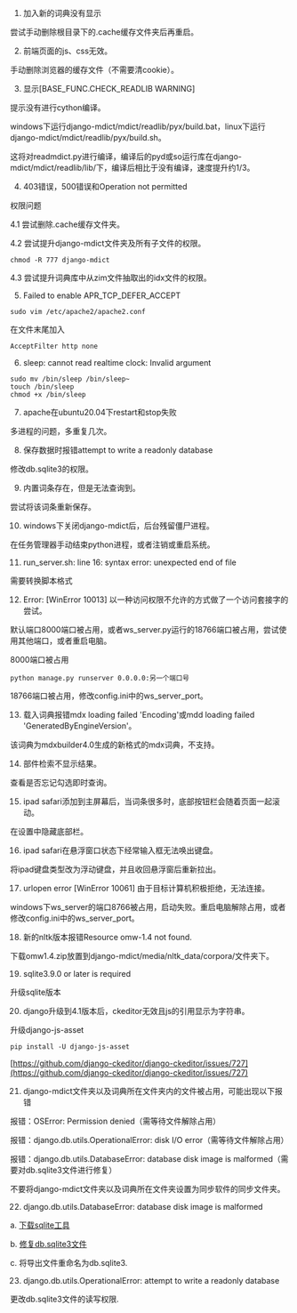1. 加入新的词典没有显示

尝试手动删除根目录下的.cache缓存文件夹后再重启。

2. 前端页面的js、css无效。

手动删除浏览器的缓存文件（不需要清cookie）。

3. 显示\[BASE_FUNC.CHECK_READLIB WARNING\]

提示没有进行cython编译。

windows下运行django-mdict/mdict/readlib/pyx/build.bat，linux下运行django-mdict/mdict/readlib/pyx/build.sh。

这将对readmdict.py进行编译，编译后的pyd或so运行库在django-mdict/mdict/readlib/lib/下，编译后相比于没有编译，速度提升约1/3。

4. 403错误，500错误和Operation not permitted

权限问题

4.1 尝试删除.cache缓存文件夹。

4.2 尝试提升django-mdict文件夹及所有子文件的权限。

```
chmod -R 777 django-mdict
```
4.3 尝试提升词典库中从zim文件抽取出的idx文件的权限。

5. Failed to enable APR_TCP_DEFER_ACCEPT

```
sudo vim /etc/apache2/apache2.conf
```

在文件末尾加入

```
AcceptFilter http none
```

6. sleep: cannot read realtime clock: Invalid argument

```
sudo mv /bin/sleep /bin/sleep~
touch /bin/sleep
chmod +x /bin/sleep
```

7. apache在ubuntu20.04下restart和stop失败

多进程的问题，多重复几次。

8. 保存数据时报错attempt to write a readonly database

修改db.sqlite3的权限。

9. 内置词条存在，但是无法查询到。

尝试将该词条重新保存。

10. windows下关闭django-mdict后，后台残留僵尸进程。

在任务管理器手动结束python进程，或者注销或重启系统。

11. run_server.sh: line 16: syntax error: unexpected end of file

需要转换脚本格式

12. Error: [WinError 10013] 以一种访问权限不允许的方式做了一个访问套接字的尝试。

默认端口8000端口被占用，或者ws_server.py运行的18766端口被占用，尝试使用其他端口，或者重启电脑。

8000端口被占用

```
python manage.py runserver 0.0.0.0:另一个端口号
```

18766端口被占用，修改config.ini中的ws_server_port。

13. 载入词典报错mdx loading failed 'Encoding'或mdd loading failed 'GeneratedByEngineVersion'。

该词典为mdxbuilder4.0生成的新格式的mdx词典，不支持。

14. 部件检索不显示结果。

查看是否忘记勾选即时查询。

15. ipad safari添加到主屏幕后，当词条很多时，底部按钮栏会随着页面一起滚动。

在设置中隐藏底部栏。

16. ipad safari在悬浮窗口状态下经常输入框无法唤出键盘。

将ipad键盘类型改为浮动键盘，并且收回悬浮窗后重新拉出。

17. urlopen error \[WinError 10061\] 由于目标计算机积极拒绝，无法连接。

windows下ws_server的端口8766被占用，启动失败。重启电脑解除占用，或者修改config.ini中的ws_server_port。

18. 新的nltk版本报错Resource omw-1.4 not found.

下载omw1.4.zip放置到django-mdict/media/nltk_data/corpora/文件夹下。

19. sqlite3.9.0 or later is required

升级sqlite版本

20. django升级到4.1版本后，ckeditor无效且js的引用显示为字符串。

升级django-js-asset

```
pip install -U django-js-asset
```

[https://github.com/django-ckeditor/django-ckeditor/issues/727](https://github.com/django-ckeditor/django-ckeditor/issues/727)

21. django-mdict文件夹以及词典所在文件夹内的文件被占用，可能出现以下报错

报错：OSError: Permission denied（需等待文件解除占用）

报错：django.db.utils.OperationalError: disk I/O error（需等待文件解除占用）

报错：django.db.utils.DatabaseError: database disk image is malformed（需要对db.sqlite3文件进行修复）

不要将django-mdict文件夹以及词典所在文件夹设置为同步软件的同步文件夹。

22. django.db.utils.DatabaseError: database disk image is malformed

a. [下载sqlite工具](https://www.sqlite.org/download.html)

b. [修复db.sqlite3文件](https://blog.csdn.net/qq_41539778/article/details/136531120)

c. 将导出文件重命名为db.sqlite3.

23. django.db.utils.OperationalError: attempt to write a readonly database

更改db.sqlite3文件的读写权限.